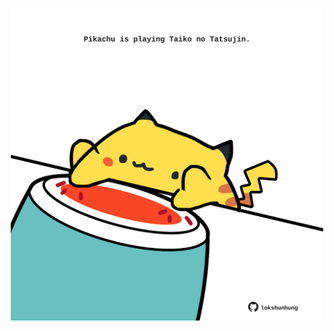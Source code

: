 <!-- built at 16/07/2024, 22:00:44 UTC -->
<p align="center">
  <img width="500" height="500" src="./ReadmeImage.svg">
</p>
